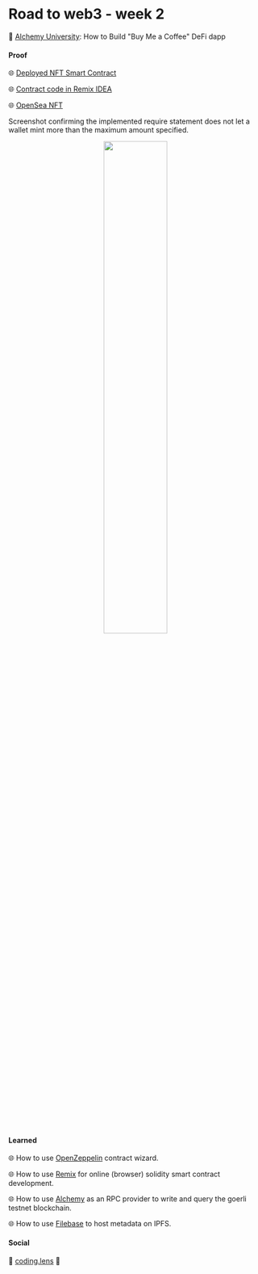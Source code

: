 #  Road to web3 - week 2

:book: [Alchemy University](https://docs.alchemy.com/docs/how-to-build-buy-me-a-coffee-defi-dapp): How to Build "Buy Me a Coffee" DeFi dapp

#### Proof

:globe_with_meridians: [Deployed NFT Smart Contract](https://goerli.etherscan.io/address/0xb985b513ef1a2d545a1526bec9c48c7122d7115d)

:globe_with_meridians: [Contract code in Remix IDEA](https://remix.ethereum.org/address/0xb985b513ef1a2d545a1526bec9c48c7122d7115d)

:globe_with_meridians: [OpenSea NFT](https://testnets.opensea.io/assets/goerli/0x244fa2d054a839d50eaff3e31abe33681a327b4a/0)


Screenshot confirming the implemented require statement does not let a wallet mint more than the maximum amount specified.

<p align="center">
<img src="images/proof.png" width="50%" height="50%" />
</p>

#### Learned 

:globe_with_meridians: How to use [OpenZeppelin](https://docs.openzeppelin.com/contracts/4.x/wizard) contract wizard.

:globe_with_meridians: How to use [Remix](https://remix.ethereum.org) for online (browser) solidity smart contract development.

:globe_with_meridians: How to use [Alchemy](https://www.alchemy.com/) as an RPC provider to write and query the goerli testnet blockchain.

:globe_with_meridians: How to use [Filebase](https://www.filebase.com/) to host metadata on IPFS.

#### Social

:herb: [coding.lens](https://lenster.xyz/u/coding.lens) :herb: